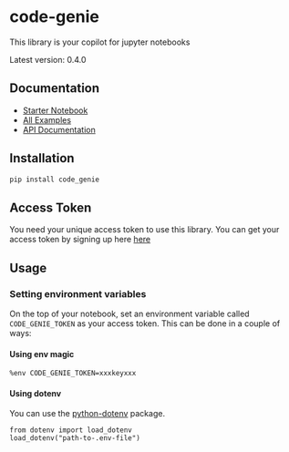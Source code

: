 # code-genie
This library is your copilot for jupyter notebooks

Latest version: 0.4.0

## Documentation

- [Starter Notebook](https://code-genie.readthedocs.io/en/main/notebooks/Starter.html)
- [All Examples](https://code-genie.readthedocs.io/en/main/examples.html)
- [API Documentation](https://code-genie.readthedocs.io/en/main/api.html)

## Installation

```bash
pip install code_genie
```

## Access Token
You need your unique access token to use this library. You can get your access token
by signing up here [here](https://dodie819.preview.softr.app/?t=1682342288534)

## Usage

### Setting environment variables
On the top of your notebook, set an environment variable called `CODE_GENIE_TOKEN` as your access token. This can
be done in a couple of ways:

#### Using env magic
```
%env CODE_GENIE_TOKEN=xxxkeyxxx
```

#### Using dotenv
You can use the [python-dotenv](https://github.com/theskumar/python-dotenv) package.
```
from dotenv import load_dotenv
load_dotenv("path-to-.env-file")
```
